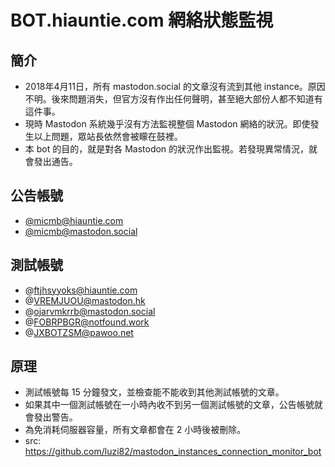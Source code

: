 # BOT.hiauntie.com 網絡狀態監視

## 簡介

* 2018年4月11日，所有 mastodon.social 的文章沒有流到其他 instance。原因不明。後來問題消失，但官方沒有作出任何聲明，甚至絕大部份人都不知道有這件事。
* 現時 Mastodon 系統幾乎沒有方法監視整個 Mastodon 網絡的狀況。即使發生以上問題，眾站長依然會被矇在鼓裡。
* 本 bot 的目的，就是對各 Mastodon 的狀況作出監視。若發現異常情況，就會發出通告。

## 公告帳號

* [@micmb@hiauntie.com](https://hiauntie.com/@micmb)
* [@micmb@mastodon.social](https://mastodon.social/@micmb)

## 測試帳號

* @ftjhsyyoks@hiauntie.com
* @VREMJUOU@mastodon.hk
* @ojarvmkrrb@mastodon.social
* @FOBRPBGR@notfound.work
* @JXBOTZSM@pawoo.net

## 原理

* 測試帳號每 15 分鐘發文，並檢查能不能收到其他測試帳號的文章。
* 如果其中一個測試帳號在一小時內收不到另一個測試帳號的文章，公告帳號就會發出警告。
* 為免消耗伺服器容量，所有文章都會在 2 小時後被刪除。
* src: https://github.com/luzi82/mastodon_instances_connection_monitor_bot
